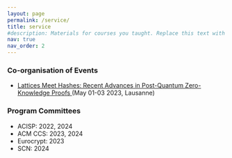 ```yaml
---
layout: page
permalink: /service/
title: service
#description: Materials for courses you taught. Replace this text with your description.
nav: true
nav_order: 2
---
```


<h3> Co-organisation of Events </h3>
<div>
  <ul>
    <li><a href="https://lattices-meet-hashes23.epfl.ch/"> Lattices Meet Hashes: Recent Advances in Post-Quantum Zero-Knowledge Proofs </a> (May 01-03 2023, Lausanne)</li>
  </ul>
</div>

<h3> Program Committees </h3>
<div>
  <ul>
    <li>ACISP: 2022, 2024</li>
    <li>ACM CCS: 2023, 2024</li>
    <li>Eurocrypt: 2023</li>
    <li>SCN: 2024</li>
  </ul>
</div>

